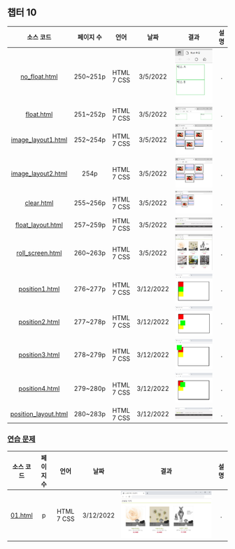 ## 챕터 10
|소스 코드|페이지 수|언어|날짜|결과|설명|
|:---:|:---:|:---:|:---:|:---:|:---:|
|[no_float.html](../caph10/no_float.html)|250~251p|HTML 7 CSS|3/5/2022|![docs-no_float](../caph10/docs/no_float.jpg)|.|
|[float.html](../caph10/float.html)|251~252p|HTML 7 CSS|3/5/2022|![docs-float](../caph10/docs/float.jpg)|.|
|[image_layout1.html](../caph10/image_layout1.html)|252~254p|HTML 7 CSS|3/5/2022|![docs-image_layout1](../caph10/docs/image_layout1.jpg)|.|
|[image_layout2.html](../caph10/image_layout2.html)|254p|HTML 7 CSS|3/5/2022|![docs-image_layout2](../caph10/docs/image_layout2.jpg)|.|
|[clear.html](../caph10/clear.html)|255~256p|HTML 7 CSS|3/5/2022|![docs-clear](../caph10/docs/clear.jpg)|.|
|[float_layout.html](../caph10/float_layout.html)|257~259p|HTML 7 CSS|3/5/2022|![docs-float_layout](../caph10/docs/float_layout.jpg)|.|
|[roll_screen.html](../caph10/roll_screen.html)|260~263p|HTML 7 CSS|3/5/2022|![docs-roll_screen](../caph10/docs/roll_screen.jpg)|.|
|[position1.html](../caph10/position1.html)|276~277p|HTML 7 CSS|3/12/2022|![docs-position1](../caph10/docs/position1.jpg)|.|
|[position2.html](../caph10/position2.html)|277~278p|HTML 7 CSS|3/12/2022|![docs-position2](../caph10/docs/position2.jpg)|.|
|[position3.html](../caph10/position3.html)|278~279p|HTML 7 CSS|3/12/2022|![docs-position3](../caph10/docs/position3.jpg)|.|
|[position4.html](../caph10/position4.html)|279~280p|HTML 7 CSS|3/12/2022|![docs-position4](../caph10/docs/position4.jpg)|.|
|[position_layout.html](../caph10/position_layout.html)|280~283p|HTML 7 CSS|3/12/2022|![docs-position_layout](../caph10/docs/position_layout.jpg)|.|

### [연습 문제](../../../../tree/main/HTMLTML/caph10/pp)
|소스 코드|페이지 수|언어|날짜|결과|설명|
|:---:|:---:|:---:|:---:|:---:|:---:|
|[01.html](../caph10/pp/01.html)|p|HTML 7 CSS|3/12/2022|![docs-pp-01](../caph10/docs/pp-01.jpg)|.|